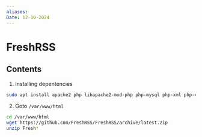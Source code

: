 ```yaml
---
aliases: 
Date: 12-10-2024
---
```



# FreshRSS

## Contents


1. Installing depentencies
```bash
sudo apt install apache2 php libapache2-mod-php php-mysql php-xml php-curl php-mbstring git
```
2. Goto `/var/www/html`
```bash
cd /var/www/html
wget https://github.com/FreshRSS/FreshRSS/archive/latest.zip
unzip Fresh*
```
